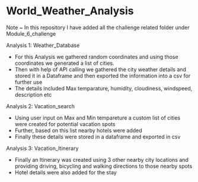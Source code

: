 # World_Weather_Analysis

Note ~ In this repository I have added all the challenge related folder under Module_6_challenge

Analysis 1: Weather_Database
 - For this Analysis we gathered random coordinates and using those coordinates we generated a list of cities. 
 - Then with help of API calling we gathered the city weather details and stored it in a Dataframe and then exported the information into a csv for further use 
 - The details included Max temparature, humidity, cloudiness, windspeed, description etc 

Analysis 2: Vacation_search
- Using user input on Max and Min tempareture a custom list of cities were created for potential vacation spots
- Further, based on this list nearby hotels were added
- Finally these details were stored in a dataframe and exported in csv

Analysis 3: Vacation_Itinerary
- Finally an Itinerary was created using 3 other nearby city locations and providing driving, bicycling and walking directions to those nearby spots
- Hotel details were also added for the stay




